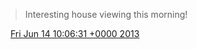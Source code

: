 > Interesting house viewing this morning\!

<img src="../../media/tweet.ico" width="12" /> [Fri Jun 14 10:06:31 +0000 2013](https://twitter.com/DromerDenker/status/345482372608843777)